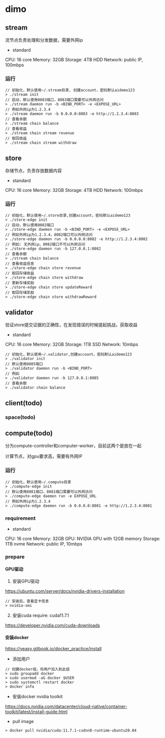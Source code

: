 # dimo


## stream

流节点负责处理和分发数据，需要外网ip

+ standard

CPU: 16 core
Memory: 32GB
Storage: 4TB HDD
Network: public IP, 100mbps


### 运行

```shell
// 初始化，默认使用~/.stream目录, 创建account，密码默认aidemo123
> ./stream init
// 启动，默认使用8083端口，8083端口需要可以外网访问
> ./stream daemon run -b <BIND_PORT> -e <EXPOSE_URL>
// 例如外网ip为1.2.3.4
> ./stream daemon run -b 0.0.0.0:8083 -e http://1.2.3.4:8083
// 查看余额
> ./stream chain balance
// 查看收益
> ./stream chain stream revenue
// 取回收益
> ./stream chain stream withdraw
```

## store

存储节点，负责存放数据内容

+ standard

CPU: 16 core
Memory: 32GB
Storage: 4TB HDD
Network: 100mbps


### 运行

```shell
// 初始化，默认使用~/.store目录,创建account，密码默认aidemo123
> ./store-edge init
// 启动，默认使用8082端口
> ./store-edge daemon run -b <BIND_PORT> -e <EXPOSE_URL>
// 例如外网ip为1.2.3.4，8082端口可以外网访问
> ./store-edge daemon run -b 0.0.0.0:8082 -e http://1.2.3.4:8082
// 例如: 无外网ip，8082端口不可以外网访问
> ./store-edge daemon run -b 127.0.0.1:8082
// 查看余额
> ./stream chain balance
// 查看收益信息
> ./store-edge chain store revenue
// 取回存储收益
> ./store-edge chain store withdraw
// 更新存储奖励
> ./store-edge chain store updateReward
// 取回存储奖励
> ./store-edge chain store withdrawReward
```

## validator

验证store提交证据的正确性，在发现错误的时候提起挑战，获取收益

+ standard

CPU: 16 core
Memory: 32GB
Storage: 1TB SSD
Network: 10mbps

```shell
// 初始化，默认使用~/.validator,创建account，密码默认aidemo123
> ./validator init
// 默认使用8085端口
> ./validator daemon run -b <BIND_PORT>
// 例如
> ./validator daemon run -b 127.0.0.1:8085
// 查看余额
> ./validator chain balance
```


## client(todo)

### space(todo)


## compute(todo)

分为compute-controller和computer-worker，目前这两个是放在一起

计算节点，对gpu要求高，需要有外网IP

### 运行

```shell
// 初始化，默认使用~/.compute目录
> ./compute-edge init
// 默认使用8081端口，8081端口需要可以外网访问
> ./compute-edge daemon run -e EXPOSE_URL
// 例如外网ip为1.2.3.4
> ./compute-edge daemon run -b 0.0.0.0:8081 -e http://1.2.3.4:8081
```

### requirement

+ standard

CPU: 16 core
Memory: 32GB
GPU: NVIDIA GPU with 12GB memory
Storage: 1TB nvme
Network: public IP, 10mbps


### prepare

#### GPU驱动

1. 安装GPU驱动

https://ubuntu.com/server/docs/nvidia-drivers-installation

```shell
// 安装后，查看显卡信息
> nvidia-smi 
```

2. 安装cuda require: cuda11.7.1

https://developer.nvidia.com/cuda-downloads


#### 安装docker

https://yeasy.gitbook.io/docker_practice/install

+ 添加用户

```shell
// 创建docker组，将用户加入到此组
> sudo groupadd docker
> sudo usermod -aG docker $USER
> sudo systemctl restart docker
> docker info
```

+ 安装docker nvidia toolkit

https://docs.nvidia.com/datacenter/cloud-native/container-toolkit/latest/install-guide.html

+ pull image 

```shell
> docker pull nvidia/cuda:11.7.1-cudnn8-runtime-ubuntu20.04
```






